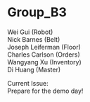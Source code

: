 # Group_B3
Wei Gui (Robot) <br />
Nick Barnes (Belt)  <br />
Joseph Leiferman (Floor) <br />
Charles Carlson (Orders) <br />
Wangyang Xu (Inventory) <br />
Di Huang (Master) <br />

Current Issue: <br />
Prepare for the demo day!
